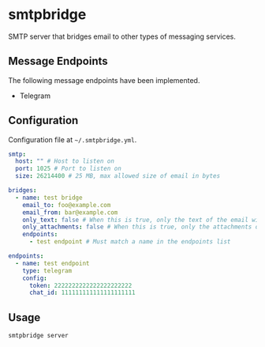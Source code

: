 # smtpbridge

SMTP server that bridges email to other types of messaging services.

## Message Endpoints

The following message endpoints have been implemented.

- Telegram

## Configuration

Configuration file at `~/.smtpbridge.yml`.

```yaml
smtp:
  host: "" # Host to listen on
  port: 1025 # Port to listen on
  size: 26214400 # 25 MB, max allowed size of email in bytes

bridges:
  - name: test bridge
    email_to: foo@example.com
    email_from: bar@example.com
    only_text: false # When this is true, only the text of the email will be sent to endpoints
    only_attachments: false # When this is true, only the attachments of the email will be sent to endpoints
    endpoints:
      - test endpoint # Must match a name in the endpoints list

endpoints:
  - name: test endpoint
    type: telegram
    config:
      token: 2222222222222222222222
      chat_id: 111111111111111111111
```

## Usage

```
smtpbridge server
```
